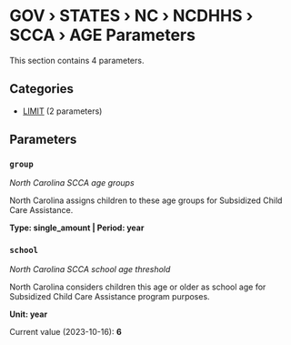 # GOV › STATES › NC › NCDHHS › SCCA › AGE Parameters

This section contains 4 parameters.

## Categories

- [LIMIT](limit/index.md) (2 parameters)

## Parameters

### `group`
*North Carolina SCCA age groups*

North Carolina assigns children to these age groups for Subsidized Child Care Assistance.

**Type: single_amount | Period: year**


### `school`
*North Carolina SCCA school age threshold*

North Carolina considers children this age or older as school age for Subsidized Child Care Assistance program purposes.

**Unit: year**

Current value (2023-10-16): **6**

